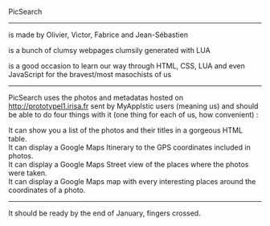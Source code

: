 PicSearch

---------

is made by Olivier, Victor, Fabrice and Jean-Sébastien

is a bunch of clumsy webpages clumsily generated with LUA

is a good occasion to learn our way through HTML, CSS, LUA and even JavaScript for the bravest/most masochists of us 

---------

PicSearch uses the photos and metadatas hosted on http://prototypel1.irisa.fr sent by MyAppIstic users (meaning us) and should be able to do four things with it (one thing for each of us, how convenient) : 

It can show you a list of the photos and their titles in a gorgeous HTML table.<br>
It can display a Google Maps Itinerary to the GPS coordinates included in photos.<br>
It can display a Google Maps Street view of the places where the photos were taken.<br>
It can display a Google Maps map with every interesting places around the coordinates of a photo.<br>

---------

It should be ready by the end of January, fingers crossed. 
